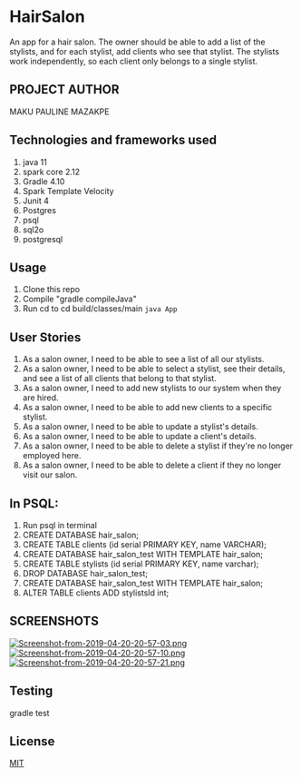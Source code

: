 # HairSalon
An app for a hair salon. The owner should be able to add a list of the stylists, and for each stylist, add clients who see that stylist. The stylists work independently, so each client only belongs to a single stylist.

## PROJECT AUTHOR
MAKU PAULINE MAZAKPE

## Technologies and frameworks used
1. java 11
2. spark core 2.12
3. Gradle 4.10
4. Spark Template Velocity
5. Junit 4
6. Postgres
7. psql
8. sql2o
9. postgresql

## Usage
1. Clone this repo
2. Compile "gradle compileJava"
3. Run cd to cd build/classes/main `java App`

## User Stories 
1. As a salon owner, I need to be able to see a list of all our stylists.
2. As a salon owner, I need to be able to select a stylist, see their details, and see a list of all clients that belong to that stylist.
3. As a salon owner, I need to add new stylists to our system when they are hired.
4. As a salon owner, I need to be able to add new clients to a specific stylist.
5. As a salon owner, I need to be able to update a stylist's details.
6. As a salon owner, I need to be able to update a client's details.
7. As a salon owner, I need to be able to delete a stylist if they're no longer employed here.
8. As a salon owner, I need to be able to delete a client if they no longer visit our salon.

## In PSQL:
1. Run psql in terminal
2. CREATE DATABASE hair_salon;
3. CREATE TABLE clients (id serial PRIMARY KEY, name VARCHAR);
4. CREATE DATABASE hair_salon_test WITH TEMPLATE hair_salon;
5. CREATE TABLE stylists (id serial PRIMARY KEY, name varchar);
6. DROP DATABASE hair_salon_test;
7. CREATE DATABASE hair_salon_test WITH TEMPLATE hair_salon;
8. ALTER TABLE clients ADD stylistsId int;



## SCREENSHOTS

[![Screenshot-from-2019-04-20-20-57-03.png](https://i.postimg.cc/5N6pzWnZ/Screenshot-from-2019-04-20-20-57-03.png)](https://postimg.cc/crGQq2qm)
[![Screenshot-from-2019-04-20-20-57-10.png](https://i.postimg.cc/GmvFPLYS/Screenshot-from-2019-04-20-20-57-10.png)](https://postimg.cc/PCrvTkSm)
[![Screenshot-from-2019-04-20-20-57-21.png](https://i.postimg.cc/63pCNCPD/Screenshot-from-2019-04-20-20-57-21.png)](https://postimg.cc/SXHn6Ykr)
## Testing

gradle test

## License
[MIT](https://choosealicense.com/licenses/mit/)
